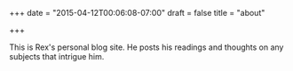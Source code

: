 +++
date = "2015-04-12T00:06:08-07:00"
draft = false
title = "about"

+++

This is Rex's personal blog site. He posts his readings and thoughts on any subjects that intrigue him.
